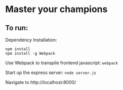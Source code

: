 # Master your champions

## To run:

Dependency Installation:
```
npm install
npm install -g Webpack
```

Use Webpack to transpile frontend javascript:
`webpack`

Start up the express server:
`node server.js`

Navigate to http://localhost:8000/
